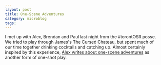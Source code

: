 ```yaml
---
layout: post
title: One-Scene Adventures
category: microblog
tags:
---
```


I met up with Alex, Brendan and Paul last night from the #torontOSR posse. We tried to play through James's The Cursed Chateau, but spent much of our time together drinking cocktails and catching up. Almost certainly inspired by this experience, [Alex writes about one-scene adventures][1] as another form of one-shot play. 

[1]: https://todistantlands.github.io/2022/11/09/one-scene-adventures.html
